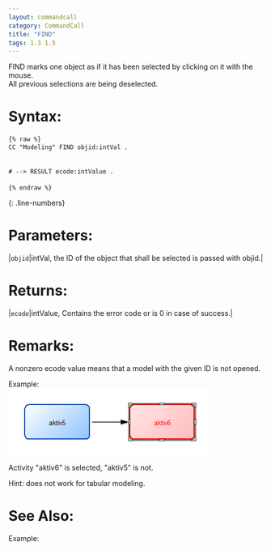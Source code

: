 ```yaml
---
layout: commandcall
category: CommandCall
title: "FIND"
tags: 1.3 1.5
---
```


FIND marks one object as if it has been selected by clicking on it with the mouse.  
All previous selections are being deselected.

# Syntax:  

```adoscript
{% raw %}
CC "Modeling" FIND objid:intVal .


# --> RESULT ecode:intValue .

{% endraw %}
```
{: .line-numbers}

# Parameters:  

|`objid`|intVal, the ID of the object that shall be selected is passed with objid.|

# Returns:  

|`ecode`|intValue, Contains the error code or is 0 in case of success.|


# Remarks:

A nonzero ecode value means that a model with the given ID is not opened.

Example:  
![](/images/DESELECT.png)

Activity "aktiv6" is selected, "aktiv5" is not.

Hint: does not work for tabular modeling.

# See Also:  



Example:




